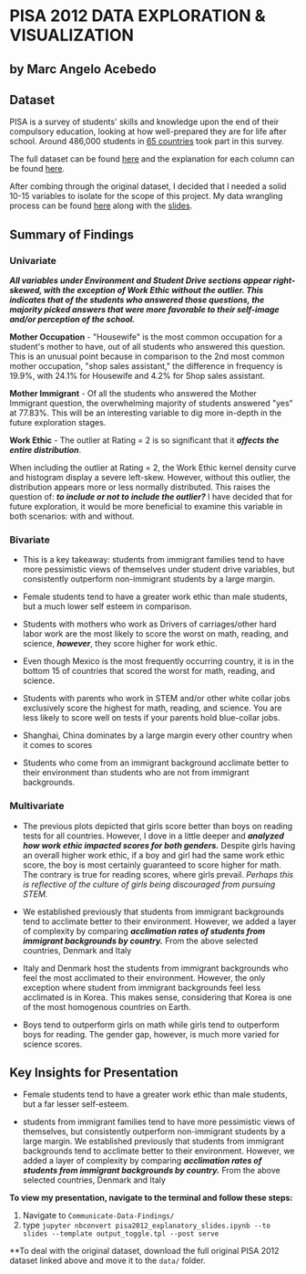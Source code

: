 # PISA 2012 DATA EXPLORATION & VISUALIZATION
## by Marc Angelo Acebedo


## Dataset

PISA is a survey of students' skills and knowledge upon the end of their compulsory education, looking at how well-prepared they are for life after school. Around 486,000 students in [65 countries](http://www.oecd.org/pisa/aboutpisa/pisa-2012-participants.htm) took part in this survey.

The full dataset can be found [here](https://s3.amazonaws.com/udacity-hosted-downloads/ud507/pisa2012.csv.zip) and the explanation for each column can be found [here](https://s3.amazonaws.com/udacity-hosted-downloads/ud507/pisadict2012.csv).

After combing through the original dataset, I decided that I needed a solid 10-15 variables to isolate for the scope of this project. My data wrangling process can be found [here](https://github.com/nihlan97/Communicate-Data-Findings/blob/master/pisa2012_wrangle.ipynb) along with the [slides]().


## Summary of Findings


### Univariate

***All variables under Environment and Student Drive sections appear right-skewed, with the exception of Work Ethic without the outlier. This indicates that of the students who answered those questions, the majority picked answers that were more favorable to their self-image and/or perception of the school.***

**Mother Occupation** - "Housewife" is the most common occupation for a student's mother to have, out of all students who answered this question. This is an unusual point because in comparison to the 2nd most common mother occupation, "shop sales assistant," the difference in frequency is 19.9%, with 24.1% for Housewife and 4.2% for Shop sales assistant.

**Mother Immigrant** - Of all the students who answered the Mother Immigrant question, the overwhelming majority of students answered "yes" at 77.83%. This will be an interesting variable to dig more in-depth in the future exploration stages.

**Work Ethic** - The outlier at Rating = 2 is so significant that it ***affects the entire distribution***.

When including the outlier at Rating = 2, the Work Ethic kernel density curve and histogram display a severe left-skew. However, without this outlier, the distribution appears more or less normally distributed. This raises the question of: ***to include or not to include the outlier?*** I have decided that for future exploration, it would be more beneficial to examine this variable in both scenarios: with and without.


### Bivariate

- This is a key takeaway: students from immigrant families tend to have more pessimistic views of themselves under student drive variables, but consistently outperform non-immigrant students by a large margin. 

- Female students tend to have a greater work ethic than male students, but a much lower self esteem in comparison.

- Students with mothers who work as Drivers of carriages/other hard labor work are the most likely to score the worst on math, reading, and science, ***however***, they score higher for work ethic.

- Even though Mexico is the most frequently occurring country, it is in the bottom 15 of countries that scored the worst for math, reading, and science.

- Students with parents who work in STEM and/or other white collar jobs exclusively score the highest for math, reading, and science. You are less likely to score well on tests if your parents hold blue-collar jobs.

- Shanghai, China dominates by a large margin every other country when it comes to scores

- Students who come from an immigrant background acclimate better to their environment than students who are not from immigrant backgrounds.

### Multivariate

- The previous plots depicted that girls score better than boys on reading tests for all countries. However, I dove in a little deeper and ***analyzed how work ethic impacted scores for both genders.*** Despite girls having an overall higher work ethic, if a boy and girl had the same work ethic score, the boy is most certainly guaranteed to score higher for math. The contrary is true for reading scores, where girls prevail. *Perhaps this is reflective of the culture of girls being discouraged from pursuing STEM.*

- We established previously that students from immigrant backgrounds tend to acclimate better to their environment. However, we added a layer of complexity by comparing ***acclimation rates of students from immigrant backgrounds by country.*** From the above selected countries, Denmark and Italy 

- Italy and Denmark host the students from immigrant backgrounds who feel the most acclimated to their environment. However, the only exception where student from immigrant backgrounds feel less acclimated is in Korea. This makes sense, considering that Korea is one of the most homogenous countries on Earth.

- Boys tend to outperform girls on math while girls tend to outperform boys for reading. The gender gap, however, is much more varied for science scores.

## Key Insights for Presentation

- Female students tend to have a greater work ethic than male students, but a far lesser self-esteem.

- students from immigrant families tend to have more pessimistic views of themselves, but consistently outperform non-immigrant students by a large margin. We established previously that students from immigrant backgrounds tend to acclimate better to their environment. However, we added a layer of complexity by comparing ***acclimation rates of students from immigrant backgrounds by country.*** From the above selected countries, Denmark and Italy 

**To view my presentation, navigate to the terminal and follow these steps:**
1. Navigate to `Communicate-Data-Findings/`
2. type `jupyter nbconvert pisa2012_explanatory_slides.ipynb --to slides --template output_toggle.tpl --post serve`

**To deal with the original dataset, download the full original PISA 2012 dataset linked above and move it to the `data/` folder.